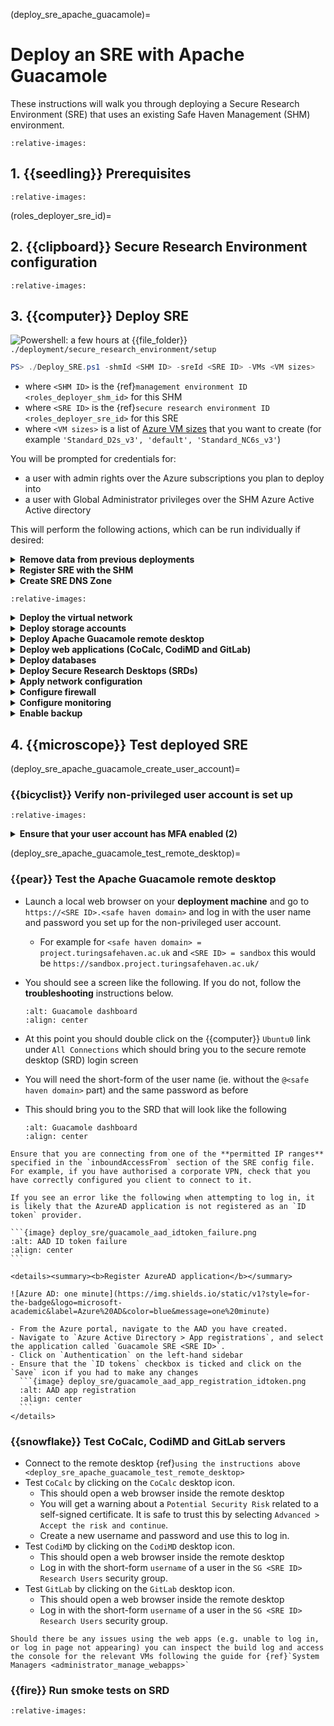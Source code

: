 (deploy_sre_apache_guacamole)=

# Deploy an SRE with Apache Guacamole

These instructions will walk you through deploying a Secure Research Environment (SRE) that uses an existing Safe Haven Management (SHM) environment.

```{include} snippets/00_symbols.partial.md
:relative-images:
```

## 1. {{seedling}} Prerequisites

```{include} snippets/01_prerequisites.partial.md
:relative-images:
```

(roles_deployer_sre_id)=

## 2. {{clipboard}} Secure Research Environment configuration

```{include} snippets/02_configuration.partial.md
:relative-images:
```

## 3. {{computer}} Deploy SRE

![Powershell: a few hours](https://img.shields.io/static/v1?style=for-the-badge&logo=powershell&label=local&color=blue&message=a%20few%20hours) at {{file_folder}} `./deployment/secure_research_environment/setup`

```powershell
PS> ./Deploy_SRE.ps1 -shmId <SHM ID> -sreId <SRE ID> -VMs <VM sizes>
```

- where `<SHM ID>` is the {ref}`management environment ID <roles_deployer_shm_id>` for this SHM
- where `<SRE ID>` is the {ref}`secure research environment ID <roles_deployer_sre_id>` for this SRE
- where `<VM sizes>` is a list of [Azure VM sizes](https://docs.microsoft.com/en-us/azure/virtual-machines/sizes) that you want to create (for example `'Standard_D2s_v3', 'default', 'Standard_NC6s_v3'`)

You will be prompted for credentials for:

- a user with admin rights over the Azure subscriptions you plan to deploy into
- a user with Global Administrator privileges over the SHM Azure Active Active directory

This will perform the following actions, which can be run individually if desired:

<details>
<summary><strong>Remove data from previous deployments</strong></summary>

```{include} snippets/03_01_remove_data.partial.md
:relative-images:
```

</details>

<details>
<summary><strong>Register SRE with the SHM</strong></summary>

```{include} snippets/03_02_register_sre.partial.md
:relative-images:
```

</details>

<details>
<summary><strong>Create SRE DNS Zone</strong></summary>

```{include} snippets/04_01_sre_dns.partial.md
:relative-images:
```

</details>

```{include} snippets/04_02_manual_dns.partial.md
:relative-images:
```

<details>
<summary><strong>Deploy the virtual network</strong></summary>

```{include} snippets/04_03_deploy_vnet.partial.md
:relative-images:
```

</details>

<details>
<summary><strong>Deploy storage accounts</strong></summary>

```{include} snippets/05_storage_accounts.partial.md
:relative-images:
```

</details>

<details>
<summary><strong>Deploy Apache Guacamole remote desktop</strong></summary>

![Powershell: ten minutes](https://img.shields.io/static/v1?style=for-the-badge&logo=powershell&label=local&color=blue&message=ten%20minutes) at {{file_folder}} `./deployment/secure_research_environment/setup`

```powershell
PS> ./Setup_SRE_Guacamole_Servers.ps1 -shmId <SHM ID> -sreId <SRE ID>
```

- where `<SHM ID>` is the {ref}`management environment ID <roles_deployer_shm_id>` for this SHM.
- where `<SRE ID>` is the {ref}`secure research environment ID <roles_deployer_sre_id>` for this SRE.

</details>

<details>
<summary><strong>Deploy web applications (CoCalc, CodiMD and GitLab)</strong></summary>

```{include} snippets/07_deploy_webapps.partial.md
:relative-images:
```

</details>

<details>
<summary><strong>Deploy databases</strong></summary>

```{include} snippets/08_databases.partial.md
:relative-images:
```

</details>

<details>
<summary><strong>Deploy Secure Research Desktops (SRDs)</strong></summary>

The `-VmSizes` parameter that you provided to the `Deploy_SRE.ps1` script determines how many SRDs are created and how large each one will be.

```{note}
The following script will be run once for each `<VM size>` that you specified.
If you specify the same size more than once, you will create multiple SRDs of that size.
```

```{include} snippets/09_single_srd.partial.md
:relative-images:
```

</details>

<details>
<summary><strong>Apply network configuration</strong></summary>

```{include} snippets/10_network_lockdown.partial.md
:relative-images:
```

</details>

<details>
<summary><strong>Configure firewall</strong></summary>

```{include} snippets/11_configure_firewall.partial.md
:relative-images:
```

</details>

<details>
<summary><strong>Configure monitoring</strong></summary>

```{include} snippets/12_configure_monitoring.partial.md
:relative-images:
```

</details>

<details>
<summary><strong>Enable backup</strong></summary>

```{include} snippets/13_enable_backup.partial.md
:relative-images:
```

</details>

## 4. {{microscope}} Test deployed SRE

(deploy_sre_apache_guacamole_create_user_account)=

### {{bicyclist}} Verify non-privileged user account is set up

```{include} snippets/06_01_create_user_account.partial.md
:relative-images:
```

<details>
<summary><strong>Ensure that your user account has MFA enabled (2)</strong></summary>

MFA must be enabled for the user via the following:

```{include} ../roles/researcher/snippets/13_MFA.partial.md
:relative-images:
```

</details>

(deploy_sre_apache_guacamole_test_remote_desktop)=

### {{pear}} Test the Apache Guacamole remote desktop

- Launch a local web browser on your **deployment machine** and go to `https://<SRE ID>.<safe haven domain>` and log in with the user name and password you set up for the non-privileged user account.
  - For example for `<safe haven domain> = project.turingsafehaven.ac.uk` and `<SRE ID> = sandbox` this would be `https://sandbox.project.turingsafehaven.ac.uk/`
- You should see a screen like the following. If you do not, follow the **troubleshooting** instructions below.

  ```{image} ../roles/researcher/user_guide/guacamole_dashboard.png
  :alt: Guacamole dashboard
  :align: center
  ```

- At this point you should double click on the {{computer}} `Ubuntu0` link under `All Connections` which should bring you to the secure remote desktop (SRD) login screen
- You will need the short-form of the user name (ie. without the `@<safe haven domain>` part) and the same password as before
- This should bring you to the SRD that will look like the following

  ```{image} deploy_sre/guacamole_desktop.png
  :alt: Guacamole dashboard
  :align: center
  ```

```{important}
Ensure that you are connecting from one of the **permitted IP ranges** specified in the `inboundAccessFrom` section of the SRE config file.
For example, if you have authorised a corporate VPN, check that you have correctly configured you client to connect to it.
```

````{error}
If you see an error like the following when attempting to log in, it is likely that the AzureAD application is not registered as an `ID token` provider.

```{image} deploy_sre/guacamole_aad_idtoken_failure.png
:alt: AAD ID token failure
:align: center
```

<details><summary><b>Register AzureAD application</b></summary>

![Azure AD: one minute](https://img.shields.io/static/v1?style=for-the-badge&logo=microsoft-academic&label=Azure%20AD&color=blue&message=one%20minute)

- From the Azure portal, navigate to the AAD you have created.
- Navigate to `Azure Active Directory > App registrations`, and select the application called `Guacamole SRE <SRE ID>`.
- Click on `Authentication` on the left-hand sidebar
- Ensure that the `ID tokens` checkbox is ticked and click on the `Save` icon if you had to make any changes
  ```{image} deploy_sre/guacamole_aad_app_registration_idtoken.png
  :alt: AAD app registration
  :align: center
  ```
</details>
````

### {{snowflake}} Test CoCalc, CodiMD and GitLab servers

- Connect to the remote desktop {ref}`using the instructions above <deploy_sre_apache_guacamole_test_remote_desktop>`
- Test `CoCalc` by clicking on the `CoCalc` desktop icon.
  - This should open a web browser inside the remote desktop
  - You will get a warning about a `Potential Security Risk` related to a self-signed certificate. It is safe to trust this by selecting `Advanced > Accept the risk and continue`.
  - Create a new username and password and use this to log in.
- Test `CodiMD` by clicking on the `CodiMD` desktop icon.
  - This should open a web browser inside the remote desktop
  - Log in with the short-form `username` of a user in the `SG <SRE ID> Research Users` security group.
- Test `GitLab` by clicking on the `GitLab` desktop icon.
  - This should open a web browser inside the remote desktop
  - Log in with the short-form `username` of a user in the `SG <SRE ID> Research Users` security group.

````{error}
Should there be any issues using the web apps (e.g. unable to log in, or log in page not appearing) you can inspect the build log and access the console for the relevant VMs following the guide for {ref}`System Managers <administrator_manage_webapps>`
````

### {{fire}} Run smoke tests on SRD

```{include} snippets/14_run_smoke_tests.partial.md
:relative-images:
```

